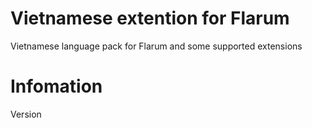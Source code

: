 # Vietnamese extention for Flarum
Vietnamese language pack for Flarum and some supported extensions

# Infomation
Version
